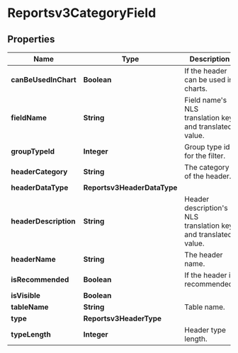 

# Reportsv3CategoryField


## Properties

| Name | Type | Description | Notes |
|------------ | ------------- | ------------- | -------------|
|**canBeUsedInChart** | **Boolean** | If the header can be used in charts. |  [optional] |
|**fieldName** | **String** | Field name&#39;s NLS translation key and translated value. |  [optional] |
|**groupTypeId** | **Integer** | Group type id for the filter. |  [optional] |
|**headerCategory** | **String** | The category of the header. |  [optional] |
|**headerDataType** | **Reportsv3HeaderDataType** |  |  [optional] |
|**headerDescription** | **String** | Header description&#39;s NLS translation key and translated value. |  [optional] |
|**headerName** | **String** | The header name. |  [optional] |
|**isRecommended** | **Boolean** | If the header is recommended. |  [optional] |
|**isVisible** | **Boolean** |  |  [optional] |
|**tableName** | **String** | Table name. |  [optional] |
|**type** | **Reportsv3HeaderType** |  |  [optional] |
|**typeLength** | **Integer** | Header type length. |  [optional] |



